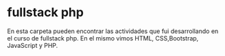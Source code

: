 # fullstack php
 En esta carpeta pueden encontrar las actividades que fui desarrollando en el curso de fullstack php. En el mismo vimos HTML, CSS,Bootstrap, JavaScript y PHP.
 
